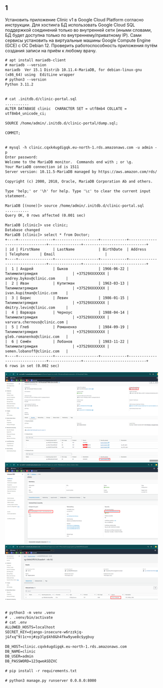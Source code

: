 ## 1

Установить приложение Clinic v1 в Google Cloud Platform согласно инструкции. Для хостинга БД использовать Google Cloud SQL поддержкой соединений только во внутренней сети (иными словами, БД будет доступна только по внутреннему/приватному IP). Сами сервисы установить на виртуальные машины Google Compute Engine (GCE) с ОС Debian 12. Проверить работоспособность приложения путём создания записи на приём к любому врачу.

```
# apt install mariadb-client
# mariadb --version
mariadb  Ver 15.1 Distrib 10.11.4-MariaDB, for debian-linux-gnu (x86_64) using  EditLine wrapper
# python3 --version
Python 3.11.2


# cat .initdb.d/clinic-portal.sql
...........
ALTER DATABASE clinic  CHARACTER SET = utf8mb4 COLLATE = utf8mb4_unicode_ci;

SOURCE /home/admin/.initdb.d/clinic-portal/dump.sql;

COMMIT;


# mysql -h clinic.cqxk4ugdigqk.eu-north-1.rds.amazonaws.com -u admin -p
Enter password:
Welcome to the MariaDB monitor.  Commands end with ; or \g.
Your MariaDB connection id is 1511
Server version: 10.11.5-MariaDB managed by https://aws.amazon.com/rds/

Copyright (c) 2000, 2018, Oracle, MariaDB Corporation Ab and others.

Type 'help;' or '\h' for help. Type '\c' to clear the current input statement.

MariaDB [(none)]> source /home/admin/.initdb.d/clinic-portal.sql
...........
Query OK, 0 rows affected (0.001 sec)

MariaDB [clinic]> use clinic;
Database changed
MariaDB [clinic]> select * from Doctor;
+----+----------------+--------------------+------------+--------------------------------+---------------+-----------------------------+
| id | FirstName      | LastName           | BirthDate  | Address                        | Telephone     | Email                       |
+----+----------------+--------------------+------------+--------------------------------+---------------+-----------------------------+
|  1 | Андрей         | Быков              | 1966-06-22 | Тилимилитрямдия                | +37529XXXXXXX | andrey.bykov@clinic.com     |
|  2 | Иван           | Купитман           | 1963-03-13 | Тилимилитрямдия                | +37529XXXXXXX | ivan.kupitman@clinic.com    |
|  3 | Борис          | Левин              | 1986-01-15 | Тилимилитрямдия                | +37529XXXXXXX | dmitry.levin@clinic.com     |
|  4 | Варвара        | Черноус            | 1988-04-14 | Тилимилитрямдия                | +37529XXXXXXX | varvara.chernous@clinic.com |
|  5 | Глеб           | Романенко          | 1984-09-19 | Тилимилитрямдия                | +37529XXXXXXX | gleb.romanenko@clinic.com   |
|  6 | Семён          | Лобанов            | 1983-11-22 | Тилимилитрямдия                | +37529XXXXXXX | semen.lobanoff@clinic.com   |
+----+----------------+--------------------+------------+--------------------------------+---------------+-----------------------------+
6 rows in set (0.002 sec)
```
![plot](./pics/aws_instance.png)
![plot](./pics/aws_rds_instance.png)
![plot](./pics/aws_rds_sg.png)

```

# python3 -m venv .venv
# . .venv/bin/activate
# cat .env
ALLOWED_HOSTS=localhost
SECRET_KEY=django-insecure-w6rzzkjq-j&fxq^9)1c+nj#zp3lp$kh8&h4fkw9yue8c$ygbuy

DB_HOST=clinic.cqxk4ugdigqk.eu-north-1.rds.amazonaws.com
DB_NAME=clinic
DB_USER=admin
DB_PASSWORD=123qweASDZXC

# pip install -r requirements.txt

# python3 manage.py runserver 0.0.0.0:8000
```